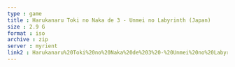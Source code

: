```yaml
---
type : game
title : Harukanaru Toki no Naka de 3 - Unmei no Labyrinth (Japan)
size : 2.9 G
format : iso
archive : zip
server : myrient
link2 : Harukanaru%20Toki%20no%20Naka%20de%203%20-%20Unmei%20no%20Labyrinth%20%28Japan%29
---
```

